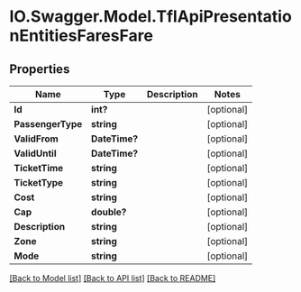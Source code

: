 # IO.Swagger.Model.TflApiPresentationEntitiesFaresFare
## Properties

Name | Type | Description | Notes
------------ | ------------- | ------------- | -------------
**Id** | **int?** |  | [optional] 
**PassengerType** | **string** |  | [optional] 
**ValidFrom** | **DateTime?** |  | [optional] 
**ValidUntil** | **DateTime?** |  | [optional] 
**TicketTime** | **string** |  | [optional] 
**TicketType** | **string** |  | [optional] 
**Cost** | **string** |  | [optional] 
**Cap** | **double?** |  | [optional] 
**Description** | **string** |  | [optional] 
**Zone** | **string** |  | [optional] 
**Mode** | **string** |  | [optional] 

[[Back to Model list]](../README.md#documentation-for-models) [[Back to API list]](../README.md#documentation-for-api-endpoints) [[Back to README]](../README.md)

